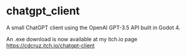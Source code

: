 # chatgpt_client
A small ChatGPT client using the OpenAI GPT-3.5 API built in Godot 4.

An .exe download is now available at my itch.io page https://cdcruz.itch.io/chatgpt-client
